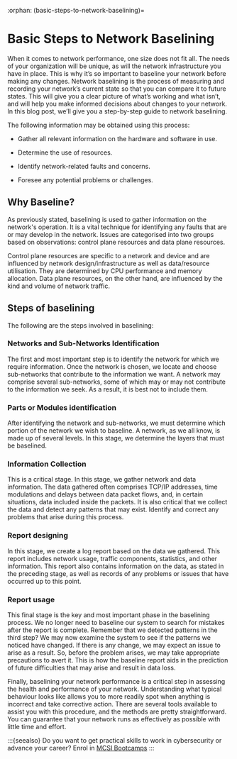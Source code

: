 :orphan:
(basic-steps-to-network-baselining)=
# Basic Steps to Network Baselining
 
When it comes to network performance, one size does not fit all. The needs of your organization will be unique, as will the network infrastructure you have in place. This is why it’s so important to baseline your network before making any changes. Network baselining is the process of measuring and recording your network’s current state so that you can compare it to future states. This will give you a clear picture of what’s working and what isn’t, and will help you make informed decisions about changes to your network. In this blog post, we’ll give you a step-by-step guide to network baselining.

The following information may be obtained using this process:

- Gather all relevant information on the hardware and software in use.
  
- Determine the use of resources.
  
- Identify network-related faults and concerns.
  
- Foresee any potential problems or challenges.
  
## Why Baseline?

As previously stated, baselining is used to gather information on the network's operation. It is a vital technique for identifying any faults that are or may develop in the network. Issues are categorised into two groups based on observations: control plane resources and data plane resources.

Control plane resources are specific to a network and device and are influenced by network design/infrastructure as well as data/resource utilisation. They are determined by CPU performance and memory allocation. Data plane resources, on the other hand, are influenced by the kind and volume of network traffic.

## Steps of baselining

The following are the steps involved in baselining:

### Networks and Sub-Networks Identification

The first and most important step is to identify the network for which we require information. Once the network is chosen, we locate and choose sub-networks that contribute to the information we want. A network may comprise several sub-networks, some of which may or may not contribute to the information we seek. As a result, it is best not to include them.

### Parts or Modules identification

After identifying the network and sub-networks, we must determine which portion of the network we wish to baseline. A network, as we all know, is made up of several levels. In this stage, we determine the layers that must be baselined.

### Information Collection

This is a critical stage. In this stage, we gather network and data information. The data gathered often comprises TCP/IP addresses, time modulations and delays between data packet flows, and, in certain situations, data included inside the packets. It is also critical that we collect the data and detect any patterns that may exist. Identify and correct any problems that arise during this process.

### Report designing

In this stage, we create a log report based on the data we gathered. This report includes network usage, traffic components, statistics, and other information. This report also contains information on the data, as stated in the preceding stage, as well as records of any problems or issues that have occurred up to this point.

### Report usage

This final stage is the key and most important phase in the baselining process. We no longer need to baseline our system to search for mistakes after the report is complete. Remember that we detected patterns in the third step? We may now examine the system to see if the patterns we noticed have changed. If there is any change, we may expect an issue to arise as a result. So, before the problem arises, we may take appropriate precautions to avert it. This is how the baseline report aids in the prediction of future difficulties that may arise and result in data loss.

Finally, baselining your network performance is a critical step in assessing the health and performance of your network. Understanding what typical behaviour looks like allows you to more readily spot when anything is incorrect and take corrective action. There are several tools available to assist you with this procedure, and the methods are pretty straightforward. You can guarantee that your network runs as effectively as possible with little time and effort.

:::{seealso}
Do you want to get practical skills to work in cybersecurity or advance your career? Enrol in [MCSI Bootcamps](https://www.mosse-institute.com/bootcamps.html)
:::